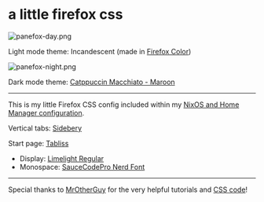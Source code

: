 # a little firefox css

![panefox-day.png](https://github.com/mimvoid/panefox/assets/153698678/857a8703-21c0-4303-914d-252e8ac6a0b6)

Light mode theme: Incandescent (made in [Firefox Color](https://addons.mozilla.org/en-US/firefox/addon/firefox-color/))

![panefox-night.png](https://github.com/mimvoid/panefox/assets/153698678/25042ed7-44df-45ae-857e-d05c7513bb57)

Dark mode theme: [Catppuccin Macchiato - Maroon](https://github.com/catppuccin/firefox)

***

This is my little Firefox CSS config included within my [NixOS and Home Manager configuration](https://github.com/mimvoid/nix-config).


Vertical tabs: [Sidebery](https://addons.mozilla.org/en-US/firefox/addon/sidebery/)

Start page: [Tabliss](https://addons.mozilla.org/en-US/firefox/addon/tabliss/)
- Display: [Limelight Regular](https://fonts.google.com/specimen/Limelight)
- Monospace: [SauceCodePro Nerd Font](https://www.nerdfonts.com/)

***

Special thanks to [MrOtherGuy](https://github.com/MrOtherGuy) for the very helpful tutorials and [CSS code](https://github.com/MrOtherGuy/firefox-csshacks)!
